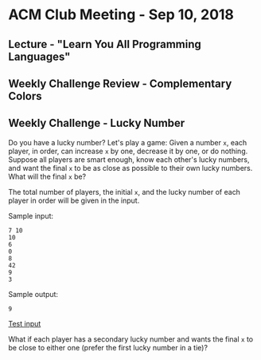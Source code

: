 ACM Club Meeting - Sep 10, 2018
===

Lecture - "Learn You All Programming Languages"
---

Weekly Challenge Review - Complementary Colors
---

Weekly Challenge - Lucky Number
---

Do you have a lucky number? Let's play a game: Given a number `x`, each player, in order, can increase `x` by one, decrease it by one, or do nothing. Suppose all players are smart enough, know each other's lucky numbers, and want the final `x` to be as close as possible to their own lucky numbers. What will the final `x` be?

The total number of players, the initial `x`, and the lucky number of each player in order will be given in the input.

Sample input:

```
7 10
10
6
0
8
42
9
3
```

Sample output:

```
9
```

[Test input](Lucky-Number.in)

What if each player has a secondary lucky number and wants the final `x` to be close to either one (prefer the first lucky number in a tie)?

